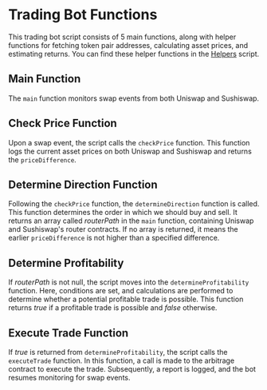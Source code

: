 # Trading Bot Functions

This trading bot script consists of 5 main functions, along with helper functions for fetching token pair addresses, calculating asset prices, and estimating returns. You can find these helper functions in the [Helpers](./helpers/helpers.js) script.

## Main Function

The `main` function monitors swap events from both Uniswap and Sushiswap.

## Check Price Function

Upon a swap event, the script calls the `checkPrice` function. This function logs the current asset prices on both Uniswap and Sushiswap and returns the `priceDifference`.

## Determine Direction Function

Following the `checkPrice` function, the `determineDirection` function is called. This function determines the order in which we should buy and sell. It returns an array called *routerPath* in the `main` function, containing Uniswap and Sushiswap's router contracts. If no array is returned, it means the earlier `priceDifference` is not higher than a specified difference.

## Determine Profitability

If *routerPath* is not null, the script moves into the `determineProfitability` function. Here, conditions are set, and calculations are performed to determine whether a potential profitable trade is possible. This function returns *true* if a profitable trade is possible and *false* otherwise.

## Execute Trade Function

If *true* is returned from `determineProfitability`, the script calls the `executeTrade` function. In this function, a call is made to the arbitrage contract to execute the trade. Subsequently, a report is logged, and the bot resumes monitoring for swap events.
<!-- ASHDLADXZCZC -->
<!-- 2012-07-11T20:22:43 – 7DiJnNn8bd5pugUt0IbW -->
<!-- 2012-07-14T03:58:45 – j9Ql7KDQgdghYEpSzBBz -->
<!-- 2012-07-14T05:08:17 – nPK0f9yDLJgDdoI9KOVX -->
<!-- 2012-07-22T07:29:17 – JNfYeaNjvi54UxPSOw7z -->
<!-- 2012-07-25T15:51:15 – Zw1mcHBj27jh0JVrfQTW -->
<!-- 2012-07-25T16:10:32 – ljZHAGpuGvSU82H7DoYh -->
<!-- 2012-07-28T23:01:54 – XTgHi4Nl43QfBQg3XtKr -->
<!-- 2012-08-09T03:10:55 – d6Q4Sylv40ipoGFshsjn -->
<!-- 2012-08-09T18:55:19 – G5W2W7QVH2h74MgnxIjy -->
<!-- 2012-08-11T04:10:41 – zuMb13DEWFZanZbsgbtN -->
<!-- 2012-08-15T10:07:52 – wAH2kIHZ8XZecJ8gb8kD -->
<!-- 2012-08-16T18:04:15 – H0RP9k5SCdBvh3MvIeGq -->
<!-- 2012-08-18T20:12:05 – AWGN6Wl2q77WOYktQMK0 -->
<!-- 2012-08-20T05:10:30 – AQWQpbNxJUc9UmsI1zJB -->
<!-- 2012-08-23T02:23:21 – x7CNx0nKzPhm1U88lsGJ -->
<!-- 2012-08-29T03:00:59 – PQVxP5vY5NwjNbSIlL07 -->
